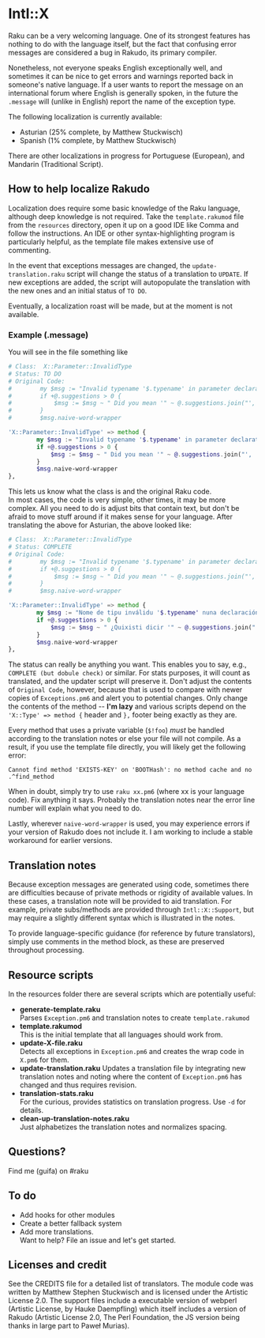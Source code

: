 # Intl::X

Raku can be a very welcoming language. 
One of its strongest features has nothing to do with the language itself, but the fact that 
confusing error messages are considered a bug in Rakudo, its primary compiler.
  
Nonetheless, not everyone speaks English exceptionally well, and sometimes it can be nice to get errors and warnings reported back in someone's native language.
If a user wants to report the message on an international forum where English is generally spoken, in the future the `.message` will (unlike in English) report the name of the exception type.

[//]: # "[Unrendered_BEGIN_LOCALIZATION_LIST"

The following localization is currently available:

  * Asturian (25% complete, by Matthew Stuckwisch)
  * Spanish (1% complete, by Matthew Stuckwisch)
  
There are other localizations in progress for Portuguese (European), and Mandarin (Traditional Script).
  
[//]: # "[Unrendered_END_LOCALIZATION_LIST"


## How to help localize Rakudo

Localization does require some basic knowledge of the Raku language, although deep knowledge is not required.
Take the `template.rakumod` file from the `resources` directory, open it up on a good IDE like Comma and follow the instructions.
An IDE or other syntax-highlighting program is particularly helpful, as the template file makes extensive use of commenting.

In the event that exceptions messages are changed, the `update-translation.raku` script will change the status of a translation to `UPDATE`.
If new exceptions are added, the script will autopopulate the translation with the new ones and an initial status of `TO DO`.

Eventually, a localization roast will be made, but at the moment is not available.

### Example (.message)

You will see in the file something like 

```raku
# Class:  X::Parameter::InvalidType
# Status: TO DO
# Original Code:
#        my $msg := "Invalid typename '$.typename' in parameter declaration.";
#        if +@.suggestions > 0 {
#            $msg := $msg ~ " Did you mean '" ~ @.suggestions.join("', '") ~ "'?";
#        }
#        $msg.naive-word-wrapper

'X::Parameter::InvalidType' => method {
        my $msg := "Invalid typename '$.typename' in parameter declaration.";
        if +@.suggestions > 0 {
            $msg := $msg ~ " Did you mean '" ~ @.suggestions.join("', '") ~ "'?";
        }
        $msg.naive-word-wrapper
},
```

This lets us know what the class is and the original Raku code.  
In most cases, the code is very simple, other times, it may be more complex.
All you need to do is adjust bits that contain text, but don't be afraid to move stuff around if it makes sense for your language.
After translating the above for Asturian, the above looked like:

```raku
# Class:  X::Parameter::InvalidType
# Status: COMPLETE
# Original Code:
#        my $msg := "Invalid typename '$.typename' in parameter declaration.";
#        if +@.suggestions > 0 {
#            $msg := $msg ~ " Did you mean '" ~ @.suggestions.join("', '") ~ "'?";
#        }
#        $msg.naive-word-wrapper

'X::Parameter::InvalidType' => method {
        my $msg := "Nome de tipu inválidu '$.typename' nuna declaración de parámetru.";
        if +@.suggestions > 0 {
            $msg := $msg ~ " ¿Quixisti dicir '" ~ @.suggestions.join("', '") ~ "'?";
        }
        $msg.naive-word-wrapper
},
```

The status can really be anything you want.
This enables you to say, e.g., `COMPLETE (but dobule check)` or similar.
For stats purposes, it will count as translated, and the updater script will preserve it.
Don't adjust the contents of `Original Code`, however, because that is used to compare with newer copies of `Exceptions.pm6` and alert you to potential changes.
Only change the contents of the method -- **I'm lazy** and various scripts depend on the `'X::Type' => method {` header and `},` footer being exactly as they are.

Every method that uses a private variable (`$!foo`) *must* be handled according to the translation notes or else your file will not compile.
As a result, if you use the template file directly, you will likely get the following error:

    Cannot find method 'EXISTS-KEY' on 'BOOTHash': no method cache and no .^find_method

When in doubt, simply try to use `raku xx.pm6` (where xx is your language code). 
Fix anything it says. 
Probably the translation notes near the error line number will explain what you need to do. 

Lastly, wherever `naive-word-wrapper` is used, you may experience errors if your version of Rakudo does not include it.
I am working to include a stable workaround for earlier versions.

## Translation notes

Because exception messages are generated using code, sometimes there are difficulties because of private methods or rigidity of available values.
In these cases, a translation note will be provided to aid translation.
For example, private subs/methods are provided through `Intl::X::Support`, but may require a slightly different syntax which is illustrated in the notes.

To provide language-specific guidance (for reference by future translators), simply use comments in the method block, as these are preserved throughout processing.

## Resource scripts

In the resources folder there are several scripts which are potentially useful:

  - **generate-template.raku**  
  Parses `Exception.pm6` and translation notes to create `template.rakumod`
  - **template.rakumod**  
  This is the initial template that all languages should work from.
  - **update-X-file.raku**  
  Detects all exceptions in `Exception.pm6` and creates the wrap code in `X.pm6` for them.
  - **update-translation.raku**
  Updates a translation file by integrating new translation notes and noting where the content of `Exception.pm6` has changed and thus requires revision.
  - **translation-stats.raku**  
  For the curious, provides statistics on translation progress.  Use `-d` for details.
  - **clean-up-translation-notes.raku**  
  Just alphabetizes the translation notes and normalizes spacing.

## Questions?

Find me (guifa) on #raku

## To do
  - Add hooks for other modules
  - Create a better fallback system
  - Add more translations.  
    Want to help?  File an issue and let's get started.
    
## Licenses and credit

See the CREDITS file for a detailed list of translators.
The module code was written by Matthew Stephen Stuckwisch and is licensed under the Artistic License 2.0.
The support files include a executable version of webperl (Artistic License, by Hauke Daempfling) which itself includes a version of Rakudo (Artistic License 2.0, The Perl Foundation, the JS version being thanks in large part to Paweł Murias).